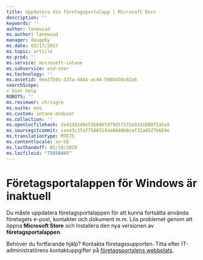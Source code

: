 ```yaml
---
title: Uppdatera din företagsportalapp | Microsoft Docs
description: ''
keywords: ''
author: lenewsad
ms.author: lanewsad
manager: dougeby
ms.date: 03/17/2017
ms.topic: article
ms.prod: ''
ms.service: microsoft-intune
ms.subservice: end-user
ms.technology: ''
ms.assetid: dea37b91-33fa-4d4a-ac44-560b450c02a6
searchScope:
- User help
ROBOTS: ''
ms.reviewer: chrisgre
ms.suite: ems
ms.custom: intune-enduser
ms.collection: ''
ms.openlocfilehash: 2e41dd1d6e51b84bfdf9d57331e91d1880f5a5a5
ms.sourcegitcommit: caee3c3fa77586314aa8040b0caf32a0527b669e
ms.translationtype: MTE75
ms.contentlocale: sv-SE
ms.lasthandoff: 01/10/2020
ms.locfileid: "75858445"
---
```

# <a name="your-company-portal-app-for-windows-is-out-of-date"></a>Företagsportalappen för Windows är inaktuell

Du måste uppdatera företagsportalappen för att kunna fortsätta använda företagets e-post, kontakter och dokument m.m. Lös problemet genom att öppna **Microsoft Store** och installera den nya versionen av **företagsportalappen**.

Behöver du fortfarande hjälp? Kontakta företagssupporten. Titta efter IT-administratörens kontaktuppgifter på [företagsportalens webbplats](https://go.microsoft.com/fwlink/?linkid=2010980).
